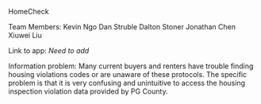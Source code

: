 HomeCheck

Team Members: 
Kevin Ngo
Dan Struble
Dalton Stoner
Jonathan Chen
Xiuwei Liu

Link to app: *Need to add*

Information problem: Many current buyers and renters have trouble finding housing violations codes or are unaware of these protocols. The specific problem is that it is very confusing and unintuitive to access the housing inspection violation data provided by PG County.

